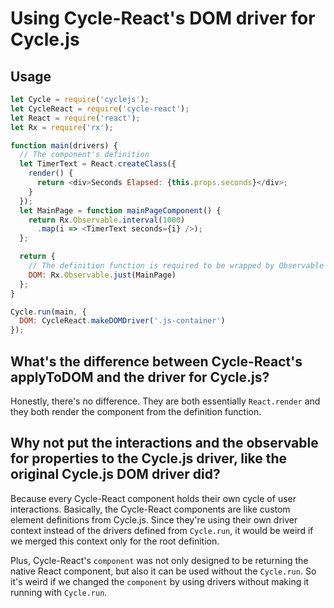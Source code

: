 # Using Cycle-React's DOM driver for Cycle.js

## Usage

```js
let Cycle = require('cyclejs');
let CycleReact = require('cycle-react');
let React = require('react');
let Rx = require('rx');

function main(drivers) {
  // The component's definition
  let TimerText = React.createClass({
    render() {
      return <div>Seconds Elapsed: {this.props.seconds}</div>;
    }
  });
  let MainPage = function mainPageComponent() {
    return Rx.Observable.interval(1000)
      .map(i => <TimerText seconds={i} />);
  };

  return {
    // The definition function is required to be wrapped by Observable
    DOM: Rx.Observable.just(MainPage)
  };
}

Cycle.run(main, {
  DOM: CycleReact.makeDOMDriver('.js-container')
});
```

## What's the difference between Cycle-React's applyToDOM and the driver for Cycle.js?

Honestly, there's no difference. They are both essentially `React.render` and
they both render the component from the definition function.

## Why not put the interactions and the observable for properties to the Cycle.js driver, like the original Cycle.js DOM driver did?

Because every Cycle-React component holds their own cycle of user interactions.
Basically, the Cycle-React components are like custom element definitions from
Cycle.js. Since they're using their own driver context instead of the drivers
defined from `Cycle.run`, it would be weird if we merged this context only for
the root definition.

Plus, Cycle-React's `component` was not only designed to be returning the
native React component, but also it can be used without the `Cycle.run`. So it's
weird if we changed the `component` by using drivers without making it
running with `Cycle.run`.
